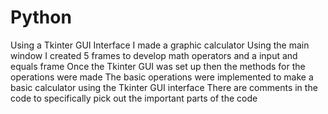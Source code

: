 # Python
Using a Tkinter GUI Interface I made a graphic calculator
Using the main window I created 5 frames to develop math operators and a input and equals frame
Once the Tkinter GUI was set up then the methods for the operations were made
The basic operations were implemented to make a basic calculator using the Tkinter GUI interface
There are comments in the code to specifically pick out the important parts of the code
